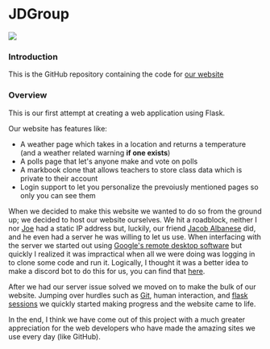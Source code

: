 # JDGroup

<a href = "http://38.29.38.139:25565" target = "_blank" style = "cursor:pointer">
        <image src = "https://github.com/Taggagii/Web-Application/blob/master/static/readme/earth.png">
</a>

### Introduction
This is the GitHub repository containing the code for [our website](http://38.29.38.139:25565) 

### Overview
This is our first attempt at creating a web application using Flask. 

Our website has features like:
* A weather page which takes in a location and returns a temperature (and a weather related warning **if one exists**)
* A polls page that let's anyone make and vote on polls
* A markbook clone that allows teachers to store class data which is private to their account
* Login support to let you personalize the prevoiusly mentioned pages so only you can see them

When we decided to make this website we wanted to do so from the ground up; we decided to host our website ourselves. We hit a roadblock, neither I nor [Joe](https://github.com/joe-joe-joe-joe) had a static IP address but, luckily, our friend [Jacob Albanese](https://github.com/jalbanese1441) did, and he even had a server he was willing to let us use. When interfacing with the server we started out using [Google's remote desktop software](https://remotedesktop.google.com/) but quickly I realized it was impractical when all we were doing was logging in to clone some code and run it. Logically, I thought it was a better idea to make a discord bot to do this for us, you can find that [here](https://github.com/taggagii/transfer).

After we had our server issue solved we moved on to make the bulk of our website. Jumping over hurdles such as [Git](https://git-scm.com/), human interaction, and [flask sessions](https://pythonbasics.org/flask-sessions/) we quickly started making progress and the website came to life.

In the end, I think we have come out of this project with a much greater appreciation for the web developers who have made the amazing sites we use every day (like GitHub). 




